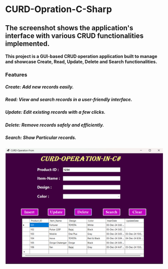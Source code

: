 # CURD-Opration-C-Sharp
## The screenshot shows the application's interface with various CRUD functionalities implemented.

#### This project is a GUI-based CRUD operation application built to manage and showcase Create, Read, Update, Delete and Search functionalities.
### Features
##### Create: Add new records easily.
##### Read: View and search records in a user-friendly interface.
##### Update: Edit existing records with a few clicks.
##### Delete: Remove records safely and efficiently.
##### Search: Show Particular records.

![Screenshot](CURD-Opration-In-Csharp.png)

